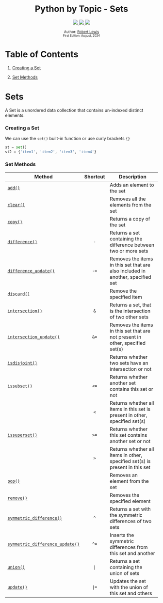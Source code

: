 <div align="center">
  <h1> Python by Topic - Sets</h1>
  <a class="header-badge" target="_blank" href="https://www.linkedin.com/in/robbylew/">
    <img src="https://img.shields.io/badge/LinkedIn-robbylew-blue?style=flat-square&logo=linkedin">
  </a>

  <a class="header-badge" target="_blank" href="https://twitter.com/roberthedev">
    <img src="https://img.shields.io/badge/Twitter-roberthedev-blue?style=flat-square&logo=X">
  </a>

<a class="header-badge" target="_blank" href="https://robertlewis.dev">
  <img src="https://img.shields.io/badge/Website-robertlewis.dev-blue?style=flat-square&logo=github">
</a>

<sub>Author:
<a href="https://www.linkedin.com/in/robbylew/" target="_blank">Robert Lewis</a><br>
<small> First Edition: August, 2024</small>
</sub>
</div>

# Table of Contents

1. [Creating a Set](#creating-a-set)

2. [Set Methods](#set-methods)

# Sets

A Set is a unordered data collection that contains un-indexed distinct elements.


### Creating a Set

We can use the `set()` built-in function or use curly brackets `{}`


```python
st = set()
st2 = {'item1', 'item2', 'item3', 'item4'}
```

### Set Methods

| Method | Shortcut | Description |
| --- | :-: | --- |
| <a href="https://www.w3schools.com/python/ref_set_add.asp">`add()`</a> | | Adds an element to the set |
| <a href="https://www.w3schools.com/python/ref_set_clear.asp">`clear()`</a> | | Removes all the elements from the set |
| <a href="https://www.w3schools.com/python/ref_set_copy.asp">`copy()`</a> | | Returns a copy of the set |
| <a href="https://www.w3schools.com/python/ref_set_difference.asp">`difference()`</a> | `-` | Returns a set containing the difference between two or more sets |
| <a href="https://www.w3schools.com/python/ref_set_difference_update.asp">`difference_update()`</a> | `-=` | Removes the items in this set that are also included in another, specified set |
| <a href="https://www.w3schools.com/python/ref_set_discard.asp">`discard()`</a> | | Remove the specified item |
| <a href="https://www.w3schools.com/python/ref_set_intersection.asp">`intersection()`</a> | `&` | Returns a set, that is the intersection of two other sets | 
| <a href="https://www.w3schools.com/python/ref_set_intersection_update.asp">`intersection_update()`</a> | `&=` | Removes the items in this set that are not present in other, specified set(s) | 
| <a href="https://www.w3schools.com/python/ref_set_isdisjoint.asp">`isdisjoint()`</a> | | Returns whether two sets have an intersection or not | 
| <a href="https://www.w3schools.com/python/ref_set_issubset.asp">`issubset()`</a> | `<=` | Returns whether another set contains this set or not | 
| | `<` | Returns whether all items in this set is present in other, specified set(s) | 
| <a href="https://www.w3schools.com/python/ref_set_issuperset.asp">`issuperset()`</a> | `>=` | Returns whether this set contains another set or not |
| | `>` | Returns whether all items in other, specified set(s) is present in this set | 
| <a href="https://www.w3schools.com/python/ref_set_pop.asp">`pop()`</a> | | Removes an element from the set |
| <a href="https://www.w3schools.com/python/ref_set_remove.asp">`remove()`</a> | | Removes the specified element |
| <a href="https://www.w3schools.com/python/ref_set_symmetric_difference.asp">`symmetric_difference()`</a> | `^` | Returns a set with the symmetric differences of two sets |
| <a href="https://www.w3schools.com/python/ref_set_symmetric_difference_update.asp">`symmetric_difference_update()`</a> | `^=` | Inserts the symmetric differences from this set and another |
| <a href="https://www.w3schools.com/python/ref_set_union.asp">`union()`</a> | `\|` | Returns a set containing the union of sets |
| <a href="https://www.w3schools.com/python/ref_set_update.asp">`update()`</a> | `\|=` | Updates the set with the union of this set and others |


